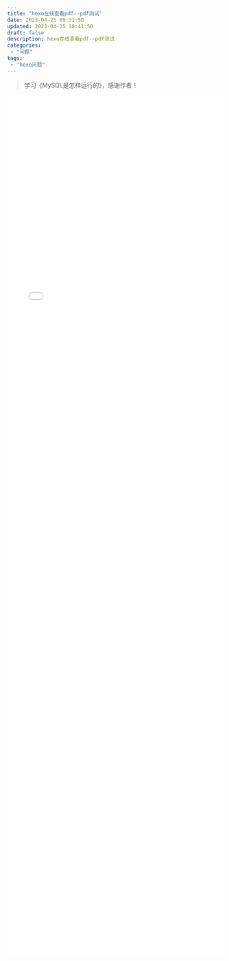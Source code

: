 ```yaml
---
title: "hexo在线查看pdf--pdf测试"
date: 2023-04-25 09:31:50 
updated: 2023-04-25 10:41:50 
draft: false
description: hexo在线查看pdf--pdf测试
categories: 
 - "问题"
tags:
 - "hexo问题"
---
```


> 学习《MySQL是怎样运行的》，感谢作者！

<iframe src='/myjs/pdfjs/web/viewer.html?file=/pdf/my.pdf' style="padding: 0;width:100%;" marginwidth="0" frameborder="no" scrolling="no" height="2000px"></iframe>

